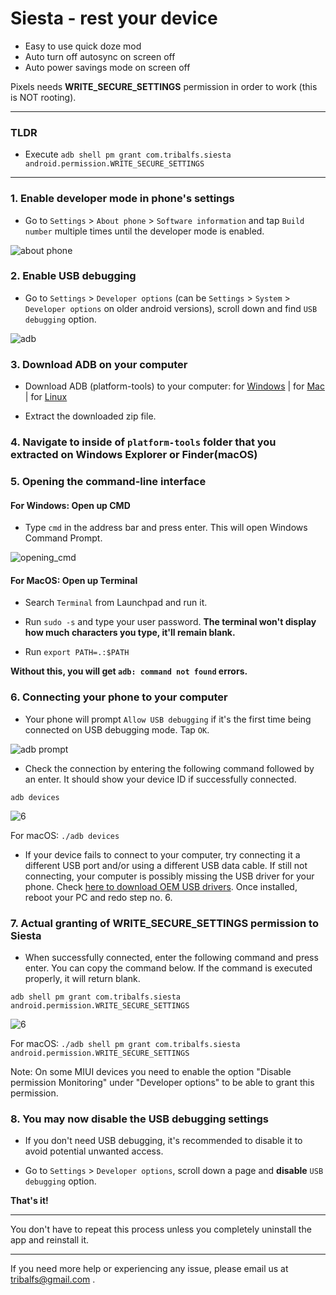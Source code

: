 # Siesta - rest your device
- Easy to use quick doze mod
- Auto turn off autosync on screen off
- Auto power savings mode on screen off


Pixels needs **WRITE_SECURE_SETTINGS** permission in order to work (this is NOT rooting). 

----------------------
### TLDR

 * Execute `adb shell pm grant com.tribalfs.siesta android.permission.WRITE_SECURE_SETTINGS`
 
----------------------
### 1. Enable developer mode in phone's settings

 * Go to `Settings` > `About phone` > `Software information` and tap `Build number` multiple times until the developer mode is enabled.

![about phone](about_phone2.jpg)

### 2. Enable USB debugging

 * Go to `Settings` > `Developer options` (can be `Settings` > `System` > `Developer options` on older android versions), scroll down and find `USB debugging` option.

![adb](usb_debugging.jpg)

### 3. Download ADB on your computer

 * Download ADB (platform-tools) to your computer:
    for [Windows](https://dl.google.com/android/repository/platform-tools-latest-windows.zip) |
    for [Mac](https://dl.google.com/android/repository/platform-tools-latest-darwin.zip) |
    for [Linux](https://dl.google.com/android/repository/platform-tools-latest-linux.zip)
    
 * Extract the downloaded zip file.

### 4. Navigate to inside of `platform-tools` folder that you extracted on  Windows Explorer or Finder(macOS)


### 5. Opening the command-line interface

#### For Windows: Open up CMD
  
 * Type `cmd` in the address bar and press enter.  This will open Windows Command Prompt.

![opening_cmd](opening_cmd.png)

#### For MacOS: Open up Terminal

 * Search `Terminal` from Launchpad and run it.

 * Run `sudo -s` and type your user password. **The terminal won't display how much characters you type, it'll remain blank.**

 * Run `export PATH=.:$PATH`

 **Without this, you will get `adb: command not found` errors.**


### 6. Connecting your phone to your computer

 * Your phone will prompt `Allow USB debugging` if it's the first time being connected on USB debugging mode.  Tap `OK`.


![adb prompt](usb_debugging_prompt.jpg)

 * Check the connection by entering the following command followed by an enter. It should show your device ID if successfully connected.

 ```adb devices```
 
 ![6](adb_devices.png)
 
For macOS:  ```./adb devices ```
 
  * If your device fails to connect to your computer, try connecting it a different USB port and/or using a different USB data cable. If still not connecting, your computer is possibly missing the USB driver for your phone. Check [here to download OEM USB drivers](https://developer.android.com/studio/run/oem-usb#Drivers). Once installed, reboot your PC and redo step no. 6. 


### 7. Actual granting of WRITE_SECURE_SETTINGS permission to Siesta

 * When successfully connected, enter the following command and press enter. You can copy the command below.  If the command is executed properly, it will return blank.

 ```adb shell pm grant com.tribalfs.siesta android.permission.WRITE_SECURE_SETTINGS```

![6](write_secure_settings.png)

For macOS: ```./adb shell pm grant com.tribalfs.siesta android.permission.WRITE_SECURE_SETTINGS ```

Note: On some MIUI devices you need to enable the option "Disable permission Monitoring" under "Developer options" to be able to grant this permission.



### 8. You may now disable the USB debugging settings

 * If you don't need USB debugging, it's recommended to disable it to avoid potential unwanted access.

 * Go to `Settings` > `Developer options`, scroll down a page and **disable** `USB debugging` option.

**That's it!**

----------------------


You don't have to repeat this process unless you completely uninstall the app and reinstall it.

----------------------
If you need more help or experiencing any issue, please email us at tribalfs@gmail.com .
